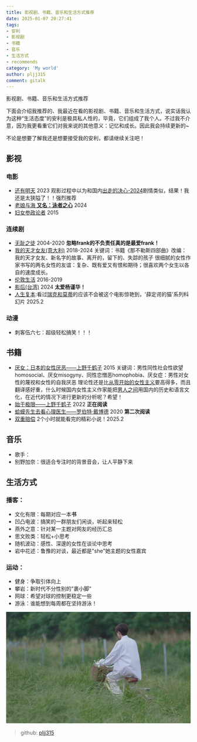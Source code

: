 ```yaml
---
title: 影视剧、书籍、音乐和生活方式推荐
date: 2025-01-07 20:27:41
tags: 
- 安利 
- 影视剧 
- 书籍 
- 音乐 
- 生活方式 
- recommends
category: 'My world' 
author: pljj315
comment: gitalk
---
```


影视剧、书籍、音乐和生活方式推荐

下面会介绍我推荐的、我最近在看的影视剧、书籍、音乐和生活方式，说实话我认为这种“生活态度”的安利是极具私人性的，毕竟，它们组成了我个人。不过我不介意，因为我更看重它们对我来说的其他意义：记忆和成长。因此我会持续更新的~ 

不论是想要了解我还是想要接受我的安利，都请继续关注吧！ 




## 影视
### 电影
 - [还有明天](https://movie.douban.com/subject/36445098/) 2023
观影过程中以为和国内[出走的决心-2024](https://movie.douban.com/subject/36587974/)剧情类似，结果！我还是太狭隘了！！强烈推荐
 - [老娘与海 **又名：泳者之心**](https://movie.douban.com/subject/26656728/) 2024
 - [妇女参政论者](https://movie.douban.com/subject/25821498/) 2015

### 连续剧
- [无耻之徒](https://movie.douban.com/subject/1474087/) 2004-2020 **忽略frank的不负责任真的是最爱frank！**
- [我的天才女友(意大利)](https://book.douban.com/subject/27204805/) 2018-2024
关键词：书籍《那不勒斯四部曲》改编：我的天才女友、新名字的故事、离开的，留下的、失踪的孩子
很细腻的女性作家书写的两名女性的友谊：复杂、既有爱又有恨和期待；很喜欢两个女生以各自的速度成长。
- [伦敦生活](https://movie.douban.com/subject/26838164/) 2016-2019
- [影后(台湾)](https://movie.douban.com/subject/36085524/) 2024 **太爱杨谨华！**
- [人生复本]():看过[瑞克和莫蒂]()的应该不会被这个电影惊艳到，'薛定谔的猫'系列科幻片 2025.2

### 动漫
- 刺客伍六七：超级轻松搞笑！！！

## 书籍
- [厌女：日本的女性厌恶——上野千鹤子](https://book.douban.com/subject/25836270/) 2015
关键词：男性同性社会性欲望homosocial、厌女misogyny、同性恋憎恶homophobia、厌女症：男性对女性的蔑视和女性的自我厌恶
理论性还是比[从零开始的女性主义](https://book.douban.com/subject/35523099/?icn=index-latestbook-subject)要高得多，而且翻译感好重，什么时候国内女性主义作家能把[男人之间](https://book.douban.com/subject/6722209/)用国内的历史和语言文化，在近代的情况下进行更新的分析呢？希望！
- [始于极限——上野千鹤子](https://book.douban.com/subject/35966120/?icn=index-topchart-subject) 2022 **正在阅读**
- [蛤蟆先生去看心理医生——罗伯特·戴博德](https://book.douban.com/subject/35143790/) 2020 **第二次阅读**
- [双重赔偿]() 2个小时就能看完的精彩小说！2025.2
## 音乐
- 歌手：
 - 别野加奈：很适合专注时的背景音会，让人平静下来

## 生活方式
### 播客：
- 文化有限：每期对应一本**书**
- 凹凸电波：搞笑的一群朋友们闲谈，听起来轻松
- 燕外之意：针对某一主题对网友的经历汇总
- 思文败类：轻松+小思考
- 随机波动：感性、深邃的女性在谈论中思考
- 岩中花述：鲁豫的对谈，最近都是"she"她主题的女性嘉宾
### 运动：
- 健身：争取引体向上
- 攀岩：新时代不分性别的"裹小脚"
- 网球：希望对球的控制更稳定一些
- 游泳：谁能想到每周都在坚持游泳！

![王源图片](../imgs/roy.jpg "roy")

> github: [pljj315](https://pljj315.github.io)

